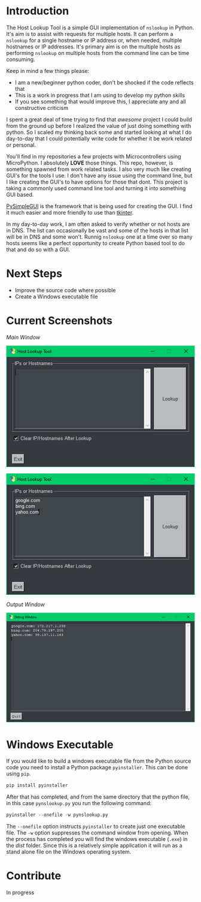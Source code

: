 # Introduction

The Host Lookup Tool is a simple GUI implementation of `nslookup` in Python. It's aim is to assist with requests for multiple hosts. It can perform a `nslookup` for a single hostname or IP address or, when needed, multiple hostnames or IP addresses. It's primary aim is on the multiple hosts as performing `nslookup` on multiple hosts from the command line can be time consuming.

Keep in mind a few things please:

- I am a new/beginner python coder, don't be shocked if the code reflects that
- This is a work in progress that I am using to develop my python skills
- If you see something that would improve this, I appreciate any and all constructive criticism

I spent a great deal of time trying to find that _awesome_ project I could build from the ground up before I realized the value of just doing something with python. So I scaled my thinking back some and started looking at what I do day-to-day that I could potentially write code for whether it be work related or personal.

You'll find in my repositories a few projects with Microcontrollers using MicroPython. I absolutely **LOVE** those things. This repo, however, is something spawned from work related tasks. I also very much like creating GUI's for the tools I use. I don't have any issue using the command line, but I like creating the GUI's to have options for those that dont. This project is taking a commonly used command line tool and turning it into something GUI based.

[PySimpleGUI](https://pysimplegui.readthedocs.io/) is the framework that is being used for creating the GUI. I find it much easier and more friendly to use than [tkinter](https://docs.python.org/3/library/tkinter.html).

In my day-to-day work, I am often asked to verify whether or not hosts are in DNS. The list can occasionally be vast and some of the hosts in that list will be in DNS and some won't. Runnig `nslookup` one at a time over so many hosts seems like a perfect opportunity to create Python based tool to do that and do so with a GUI.

# Next Steps

- Improve the source code where possible
- Create a Windows executable file

# Current Screenshots

_Main Window_

![](images/python_AE7qH5zhBT.png)

![](images/python_FA1YOTmvc1.png)

_Output Window_

![](images/python_xFXGFLo12P.png)

# Windows Executable

If you would like to build a windows executable file from the Python source code you need to install a Python package `pyinstaller`. This can be done using `pip`.

```python
pip install pyinstaller
```

After that has completed, and from the same directory that the python file, in this case `pynslookup.py` you run the following command:

```python
pyinstaller --onefile -w pynslookup.py
```

The `--onefile` option instructs `pyinstaller` to create just one executable file. The `-w` option suppresses the command window from opening. When the process has completed you will find the windows executable (`.exe`) in the _dist_ folder. Since this is a relatively simple application it will run as a stand alone file on the Windows operating system.

# Contribute

In progress
